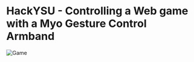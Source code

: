 # HackYSU - Controlling a Web game with a Myo Gesture Control Armband

![Game](http://awadyehya.github.io/img/Projects/git/hackysu-myo-game.gif)

